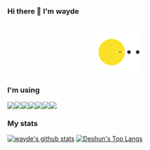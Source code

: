 ### Hi there 👋 I'm wayde

<div align="center">
	<br>
	<img src="https://raw.githubusercontent.com/Aniket965/Aniket965/master/pacman.svg?sanitize=true" width="100" height="100">
</div>

### I'm using 

<div style="display:flex">
<img src="https://img.icons8.com/color/48/000000/javascript.png"/>
<img src="https://img.icons8.com/color/48/000000/vue-js.png"/> 
<img src="https://img.icons8.com/color/48/000000/typescript.png"/>
<img src="https://img.icons8.com/color/45/000000/react-native.png"/>
<img src="https://img.icons8.com/dusk/45/000000/webpack.png"/>
<img src="https://img.icons8.com/fluency/45/000000/node-js.png"/> 
<img 
style="width:45px;height45px"
src="https://camo.githubusercontent.com/61e102d7c605ff91efedb9d7e47c1c4a07cef59d3e1da202fd74f4772122ca4e/68747470733a2f2f766974656a732e6465762f6c6f676f2e737667"/> 
</div>

### My stats 

[![wayde's github stats](https://github-readme-stats.vercel.app/api?username=weihuayao&&theme=cobalt)](https://github.com/anuraghazra/github-readme-stats)
[![Deshun's Top Langs](https://github-readme-stats.vercel.app/api/top-langs/?username=ideshun)](https://github.com/ideshun) 
